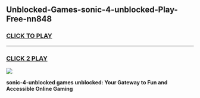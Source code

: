
## Unblocked-Games-sonic-4-unblocked-Play-Free-nn848
<h3>
<a href="https://premium76.site?title=sonic-4-unblocked&ref=21A">CLICK TO PLAY</a></h3>
<hr>

<h3>
<a href="https://premium76.site?title=sonic-4-unblocked&ref=21A">CLICK 2 PLAY</a>
  
</h3>

<a href="https://premium76.site?title=sonic-4-unblocked&ref=21A"><img src="https://clearcache.store/games.png"></a>


**sonic-4-unblocked games unblocked: Your Gateway to Fun and Accessible Online Gaming**
